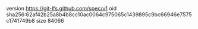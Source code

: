 version https://git-lfs.github.com/spec/v1
oid sha256:62af42b25a8b4b8cc10ac0064c975065c1439895c9bc66946e7575c1741749b8
size 84066
